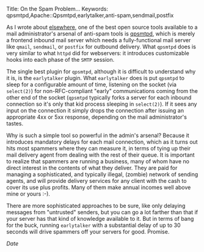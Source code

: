 Title: On the Spam Problem...
Keywords: qpsmtpd,Apache::Qpsmtpd,earlytalker,anti-spam,sendmail,postfix

As I wrote about [elsewhere](/clients/apache), one of the best open source tools
available to a mail administrator's arsenal of anti-spam tools is
[qpsmtpd](http://en.wikipedia.org/wiki/Qpsmtpd), which is merely a frontend inbound mail
server which needs a fully-functional mail server like `qmail`, `sendmail`, or `postfix`
for outbound delivery.  What `qpsmtpd` does is very similar to what `httpd` did for
webservers: it introduces customizable hooks into each phase of the `SMTP` session.

The single best plugin for `qpsmtpd`, although it is difficult to understand why it is,
is the `earlytalker` plugin.  What `earlytalker` does is put `qpsmtpd` to sleep for 
a configurable amount of time, listening on the socket (via `select(2)`) for non-RFC-compliant
"early" communications coming from the other end of the socket (`qpsmtpd` typically forks a
server for each inbound connection so it's only that kid process sleeping in `select(2)`).
If it sees any input on the connection it simply drops the connection after issuing an
appropriate 4xx or 5xx response, depending on the mail administrator's tastes.

Why is such a simple tool so powerful in the admin's arsenal?  Because it introduces
mandatory delays for each mail connection, which as it turns out hits most spammers
where they can measure it, in terms of tying up their mail delivery agent from dealing
with the rest of their queue.  It is important to realize that spammers are running
a business, many of whom have no direct interest in the contents of what they deliver.
They are paid for managing a sophisticated, and typically illegal, (zombie) network of sending
agents, and will provide delivery services for any client with the cash to cover its use
plus profits.  Many of them make annual incomes well above mine or yours :-).

There are more sophisticated approaches to be sure, like only delaying messages
from "untrusted" senders, but you can go a lot farther than that if your server
has that kind of knowledge available to it.  But in terms of bang for the buck,
running `earlytalker` with a substantial delay of up to 30 seconds will drive
spammers off your servers for good.  Promise.

$Date$

